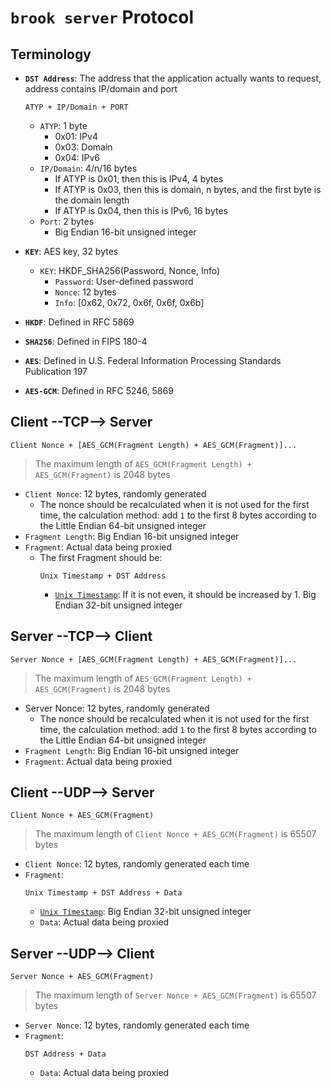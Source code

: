 # `brook server` Protocol

## Terminology

- **`DST Address`**: The address that the application actually wants to request, address contains IP/domain and port

    ```
    ATYP + IP/Domain + PORT
    ```
    - `ATYP`: 1 byte
        - 0x01: IPv4
        - 0x03: Domain
        - 0x04: IPv6
    - `IP/Domain`: 4/n/16 bytes
        - If ATYP is 0x01, then this is IPv4, 4 bytes
        - If ATYP is 0x03, then this is domain, n bytes, and the first byte is the domain length
        - If ATYP is 0x04, then this is IPv6, 16 bytes
    - `Port`: 2 bytes
        - Big Endian 16-bit unsigned integer

- **`KEY`**: AES key, 32 bytes
    - `KEY`: HKDF_SHA256(Password, Nonce, Info)
        - `Password`: User-defined password
        - `Nonce`: 12 bytes
        - `Info`: [0x62, 0x72, 0x6f, 0x6f, 0x6b]
- **`HKDF`**: Defined in RFC 5869
- **`SHA256`**: Defined in FIPS 180-4
- **`AES`**: Defined in U.S. Federal Information Processing Standards Publication 197
- **`AES-GCM`**: Defined in RFC 5246, 5869

## Client --TCP--> Server

```
Client Nonce + [AES_GCM(Fragment Length) + AES_GCM(Fragment)]...
```

> The maximum length of `AES_GCM(Fragment Length) + AES_GCM(Fragment)` is 2048 bytes

- `Client Nonce`: 12 bytes, randomly generated
    - The nonce should be recalculated when it is not used for the first time, the calculation method: add `1` to the first 8 bytes according to the Little Endian 64-bit unsigned integer
- `Fragment Length`: Big Endian 16-bit unsigned integer
- `Fragment`: Actual data being proxied
    - The first Fragment should be:
        ```
        Unix Timestamp + DST Address
        ```
        - [`Unix Timestamp`](https://en.wikipedia.org/wiki/Unix_time): If it is not even, it should be increased by 1. Big Endian 32-bit unsigned integer

## Server --TCP--> Client

```
Server Nonce + [AES_GCM(Fragment Length) + AES_GCM(Fragment)]...
```

> The maximum length of `AES_GCM(Fragment Length) + AES_GCM(Fragment)` is 2048 bytes

- Server Nonce: 12 bytes, randomly generated
    - The nonce should be recalculated when it is not used for the first time, the calculation method: add `1` to the first 8 bytes according to the Little Endian 64-bit unsigned integer
- `Fragment Length`: Big Endian 16-bit unsigned integer
- `Fragment`: Actual data being proxied

## Client --UDP--> Server

```
Client Nonce + AES_GCM(Fragment)
```

> The maximum length of `Client Nonce + AES_GCM(Fragment)` is 65507 bytes

- `Client Nonce`: 12 bytes, randomly generated each time
- `Fragment`:
    ```
    Unix Timestamp + DST Address + Data
    ```
    - [`Unix Timestamp`](https://en.wikipedia.org/wiki/Unix_time): Big Endian 32-bit unsigned integer
    - `Data`: Actual data being proxied


## Server --UDP--> Client

```
Server Nonce + AES_GCM(Fragment)
```

> The maximum length of `Server Nonce + AES_GCM(Fragment)` is 65507 bytes

- `Server Nonce`: 12 bytes, randomly generated each time
- `Fragment`:
    ```
    DST Address + Data
    ```
    - `Data`: Actual data being proxied
